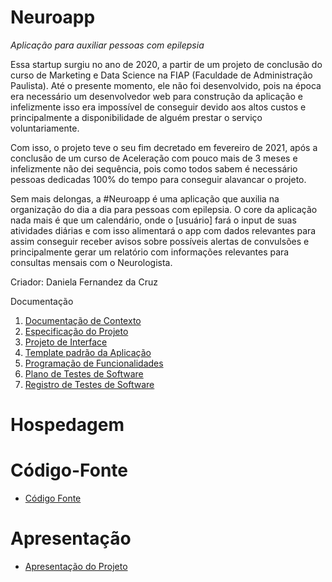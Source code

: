 # Neuroapp

*Aplicação para auxiliar pessoas com epilepsia*

Essa startup surgiu no ano de 2020, a partir de um projeto de conclusão do curso de Marketing e Data Science na FIAP (Faculdade de Administração Paulista). Até o presente momento, ele não foi desenvolvido, pois na época era necessário um desenvolvedor web para construção da aplicação e infelizmente isso era impossível de conseguir devido aos altos custos e principalmente a disponibilidade de alguém prestar o serviço voluntariamente. 

Com isso, o projeto teve o seu fim decretado em fevereiro de 2021, após a conclusão de um curso de Aceleração com pouco mais de 3 meses e infelizmente não dei sequência, pois como todos sabem é necessário pessoas dedicadas 100% do tempo para conseguir alavancar o projeto.

Sem mais delongas, a #Neuroapp é uma aplicação que auxilia na organização do dia a dia para pessoas com epilepsia. O core da aplicação nada mais é que um calendário, onde o [usuário] fará o input de suas atividades diárias e com isso alimentará o app com dados relevantes para assim conseguir receber avisos sobre possíveis alertas de convulsões e principalmente gerar um relatório com informações relevantes para consultas mensais com o Neurologista.

Criador: Daniela Fernandez da Cruz

Documentação

<ol>
<li><a href="Documentação do projeto"> Documentação de Contexto</a></li>
<li><a href="Especificação do Projeto"> Especificação do Projeto</a></li>
<li><a href="Projeto de Interface.md"> Projeto de Interface</a></li>
<li><a href="Template padrão da Aplicação.md"> Template padrão da Aplicação</a></li>
<li><a href="Programação de Funcionalidades.md"> Programação de Funcionalidades</a></li>
<li><a href="Plano de Testes de Software.md"> Plano de Testes de Software</a></li>
<li><a href="Registro de Testes de Software.md"> Registro de Testes de Software</a></li>
</ol>

# Hospedagem


# Código-Fonte

* <a href="codigo-fonte/README.md">Código Fonte</a>

# Apresentação

* <a href="apresentacao/README.md">Apresentação do Projeto</a>
